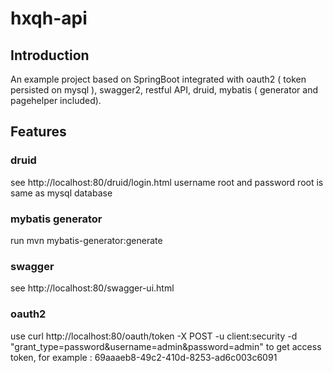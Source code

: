 # hxqh-api

## Introduction

An example project based on SpringBoot integrated with oauth2 ( token persisted on mysql ), swagger2, restful API, druid, mybatis ( generator and pagehelper included).

## Features

### druid

see http://localhost:80/druid/login.html
username root and password root is same as mysql database

### mybatis generator

run mvn mybatis-generator:generate

### swagger

see http://localhost:80/swagger-ui.html

### oauth2

use curl http://localhost:80/oauth/token -X POST -u client:security -d "grant_type=password&username=admin&password=admin" to get access token, for example : 69aaaeb8-49c2-410d-8253-ad6c003c6091
